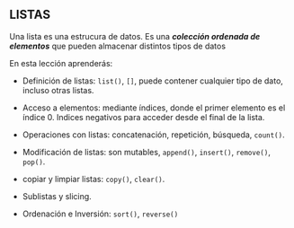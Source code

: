 ## LISTAS

Una lista es una estrucura de datos.
Es una **_colección ordenada de elementos_** que pueden almacenar distintos tipos de datos

En esta lección aprenderás:

- Definición de listas: `list()`, `[]`, puede contener cualquier tipo de dato, incluso otras listas.

- Acceso a elementos: mediante índices, donde el primer elemento es el índice 0. Indices negativos para acceder desde el final de la lista.

- Operaciones con listas: concatenación, repetición, búsqueda, `count()`.

- Modificación de listas: son mutables, `append()`, `insert()`, `remove()`, `pop()`.

- copiar y limpiar listas: `copy()`, `clear()`.

- Sublistas y slicing.

- Ordenación e Inversión: `sort()`, `reverse()`

